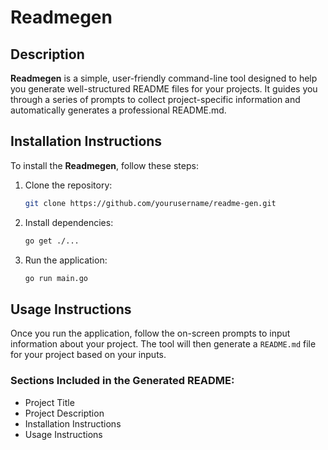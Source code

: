 # Readmegen

## Description
**Readmegen** is a simple, user-friendly command-line tool designed to help you 
generate well-structured README files for your projects. It guides you through 
a series of prompts to collect project-specific information and automatically 
generates a professional README.md.

## Installation Instructions
To install the **Readmegen**, follow these steps:

1. Clone the repository:
    ```bash
    git clone https://github.com/yourusername/readme-gen.git
    ```

2. Install dependencies:
    ```bash
    go get ./...
    ```

3. Run the application:
    ```bash
    go run main.go
    ```

## Usage Instructions
Once you run the application, follow the on-screen prompts to input information 
about your project. The tool will then generate a `README.md` file for your 
project based on your inputs.

### Sections Included in the Generated README:
- Project Title
- Project Description
- Installation Instructions
- Usage Instructions
